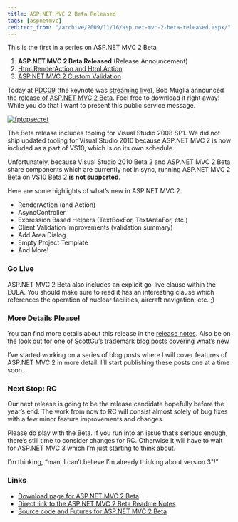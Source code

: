 ```yaml
---
title: ASP.NET MVC 2 Beta Released
tags: [aspnetmvc]
redirect_from: "/archive/2009/11/16/asp.net-mvc-2-beta-released.aspx/"
---
```


This is the first in a series on ASP.NET MVC 2 Beta

1.  **ASP.NET MVC 2 Beta Released** (Release Announcement)
2.  [Html.RenderAction and
    Html.Action](https://haacked.com/archive/2009/11/18/aspnetmvc2-render-action.aspx "RenderAction")
3.  [ASP.NET MVC 2 Custom
    Validation](https://haacked.com/archive/2009/11/19/aspnetmvc2-custom-validation.aspx "Custom Validation")

Today at [PDC09](http://microsoftpdc.com/ "PDC 2009") (the keynote was
[streaming live](http://microsoftpdc.com/ "Microsoft PDC")), Bob Muglia
announced the [release of ASP.NET MVC 2
Beta](http://go.microsoft.com/fwlink/?LinkID=157068 "ASP.NET MVC 2 Beta").
Feel free to download it right away! While you do that I want to present
this public service message.

[![fptopsecret](https://haacked.com/assets/images/haacked_com/WindowsLiveWriter/ASP.NETMVC2Beta_99BE/fptopsecret_3.jpg "fptopsecret")](http://oddlyspecific.com/2009/11/i-guess-the-secret-is-out-now/ "OddlySpecific.com: Please Drive Safely")

The Beta release includes tooling for Visual Studio 2008 SP1. We did not
ship updated tooling for Visual Studio 2010 because ASP.NET MVC 2 is now
included as a part of VS10, which is on its own schedule.

Unfortunately, because Visual Studio 2010 Beta 2 and ASP.NET MVC 2 Beta
share components which are currently not in sync, running ASP.NET MVC 2
Beta on VS10 Beta 2 **is not supported**.

Here are some highlights of what’s new in ASP.NET MVC 2.

-   RenderAction (and Action)
-   AsyncController
-   Expression Based Helpers (TextBoxFor, TextAreaFor, etc.)
-   Client Validation Improvements (validation summary)
-   Add Area Dialog
-   Empty Project Template
-   And More!

### Go Live

ASP.NET MVC 2 Beta also includes an explicit go-live clause within the
EULA. You should make sure to read it has an interesting clause which
references the operation of nuclear facilities, aircraft navigation,
etc. ;)

### More Details Please!

You can find more details about this release in the [release
notes](http://go.microsoft.com/fwlink/?LinkID=157069 "ASP.NET MVC 2 Beta Release Notes").
Also be on the look out for one of
[ScottGu](http://weblogs.asp.net/scottgu/ "Scott Guthrie's Blog")’s
trademark blog posts covering what’s new

I’ve started working on a series of blog posts where I will cover
features of ASP.NET MVC 2 in more detail. I’ll start publishing these
posts one at a time soon.

### Next Stop: RC

Our next release is going to be the release candidate hopefully before
the year’s end. The work from now to RC will consist almost solely of
bug fixes with a few minor feature improvements and changes.

Please do play with the Beta. If you run into an issue that’s serious
enough, there’s still time to consider changes for RC. Otherwise it will
have to wait for ASP.NET MVC 3 which I’m just starting to think about.

I’m thinking, “man, I can’t believe I’m already thinking about version
3"!”

### Links

-   [Download page for ASP.NET MVC 2
    Beta](http://go.microsoft.com/fwlink/?LinkID=157068 "Download Link")
-   [Direct link to the ASP.NET MVC 2 Beta Readme
    Notes](http://go.microsoft.com/fwlink/?LinkID=157069 "ASP.NET MVC 2 Beta Readme")
-   [Source code and Futures for ASP.NET MVC 2
    Beta](http://aspnet.codeplex.com/Release/ProjectReleases.aspx?ReleaseId=36054 "ASP.NET MVC 2 Beta on CodePlex")

